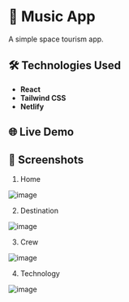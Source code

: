 # 🎵 Music App  

A simple space tourism app.

## 🛠️ Technologies Used  

- **React**
- **Tailwind CSS**
- **Netlify**

## 🌐 Live Demo 


## 📸 Screenshots

1. Home
   
![image](https://github.com/user-attachments/assets/99409346-be9d-471e-9467-e52dcfe13af2)

2. Destination

![image](https://github.com/user-attachments/assets/ea4d835a-5f9e-4156-944f-c3f8a92daa0a)

3. Crew

![image](https://github.com/user-attachments/assets/5085c9d2-52f7-4e20-a269-1b306a9acd9a)

4. Technology

![image](https://github.com/user-attachments/assets/661b2401-9434-4453-9115-a212c38f8c42)

